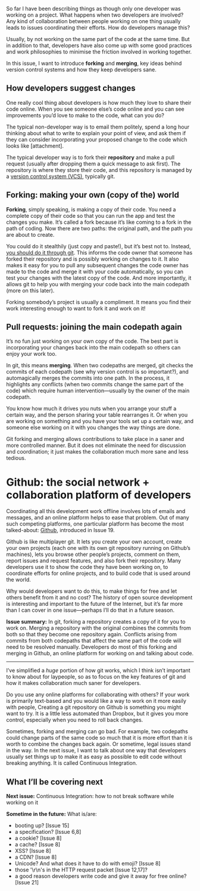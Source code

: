 So far I have been describing things as though only one developer was working on a project. What happens when two developers are involved? Any kind of collaboration between people working on one thing usually leads to issues coordinating their efforts. How do developers manage this?

Usually, by not working on the same part of the code at the same time. But in addition to that, developers have also come up with some good practices and work philosophies to minimise the friction involved in working together.

In this issue, I want to introduce **forking** and **merging**, key ideas behind version control systems and how they keep developers sane.

## How developers suggest changes

One really cool thing about developers is how much they love to share their code online. When you see someone else’s code online and you can see improvements you’d love to make to the code, what can you do?

The typical non-developer way is to email them politely, spend a long hour thinking about what to write to explain your point of view, and ask them if they can consider incorporating your proposed change to the code which looks like [attachment].

The typical developer way is to fork their **repository** and make a pull request (usually after dropping them a quick message to ask first). The repository is where they store their code, and this repository is managed by a [version control system (VCS)](https://hackernoon.com/top-10-version-control-systems-4d314cf7adea), typically git.

## Forking: making your own (copy of the) world

**Forking**, simply speaking, is making a copy of their code. You need a complete copy of their code so that you can run the app and test the changes you make. It’s called a fork because it’s like coming to a fork in the path of coding. Now there are two paths: the original path, and the path you are about to create.

You could do it stealthily (just copy and paste!), but it’s best not to. Instead, [you should do it through git](https://help.github.com/en/articles/fork-a-repo). This informs the code owner that someone has forked their repository and is possibly working on changes to it. It also makes it easy for you to pull any subsequent changes the code owner has made to the code and merge it with your code automatically, so you can test your changes with the latest copy of the code. And more importantly, it allows git to help you with merging your code back into the main codepath (more on this later).

Forking somebody’s project is usually a compliment. It means you find their work interesting enough to want to fork it and work on it!

## Pull requests: joining the main codepath again

It’s no fun just working on your own copy of the code. The best part is incorporating your changes back into the main codepath so others can enjoy your work too.

In git, this means **merging**. When two codepaths are merged, git checks the commits of each codepath (see why version control is so important?), and automagically merges the commits into one path. In the process, it highlights any conflicts (when two commits change the same part of the code) which require human intervention—usually by the owner of the main codepath.

You know how much it drives you nuts when you arrange your stuff a certain way, and the person sharing your table rearranges it. Or when you are working on something and you have your tools set up a certain way, and someone else working on it with you changes the way things are done.

Git forking and merging allows contributions to take place in a saner and more controlled manner. But it does not eliminate the need for discussion and coordination; it just makes the collaboration much more sane and less tedious.

# Github: the social network + collaboration platform of developers

Coordinating all this development work offline involves lots of emails and messages, and an online platform helps to ease that problem. Out of many such competing platforms, one particular platform has become the most talked-about: [Github](https://github.com/about), introduced in Issue 19.

Github is like multiplayer git. It lets you create your own account, create your own projects (each one with its own git repository running on Github’s machines), lets you browse other people’s projects, comment on them, report issues and request features, and also fork their repository. Many developers use it to show the code they have been working on, to coordinate efforts for online projects, and to build code that is used around the world.

Why would developers want to do this, to make things for free and let others benefit from it and no cost? The history of open source development is interesting and important to the future of the Internet, but it’s far more than I can cover in one issue—perhaps I’ll do that in a future season.

**Issue summary:** In git, forking a repository creates a copy of it for you to work on. Merging a repository with the original combines the commits from both so that they become one repository again. Conflicts arising from commits from both codepaths that affect the same part of the code will need to be resolved manually. Developers do most of this forking and merging in Github, an online platform for working on and talking about code.

-----

I’ve simplified a *huge* portion of how git works, which I think isn’t important to know about for laypeople, so as to focus on the key features of git and how it makes collaboration much saner for developers.

Do you use any online platforms for collaborating with others? If your work is primarily text-based and you would like a way to work on it more easily with people, Creating a git repository on Github is something you might want to try. It is a little less automated than Dropbox, but it gives you more control, especially when you need to roll back changes.

Sometimes, forking and merging can go bad.  For example, two codepaths could change parts of the same code so much that it is more effort than it is worth to combine the changes back again. Or sometime, legal issues stand in the way. In the next issue, I want to talk about one way that developers usually set things up to make it as easy as possible to edit code without breaking anything. It is called Continuous Integration.

## What I’ll be covering next

**Next issue:** Continuous Integration: how to not break software while working on it

**Sometime in the future:** What is/are:

- booting up? [Issue 15]
- a specification? [Issue 6,8]
- a cookie? [Issue 8]
- a cache? [Issue 8]
- XSS? [Issue 8]
- a CDN? [Issue 8]
- Unicode? And what does it have to do with emoji? [Issue 8]
- those '\r\n's in the HTTP request packet [Issue 12,17]?
- a good reason developers write code and give it away for free online? [Issue 21]
